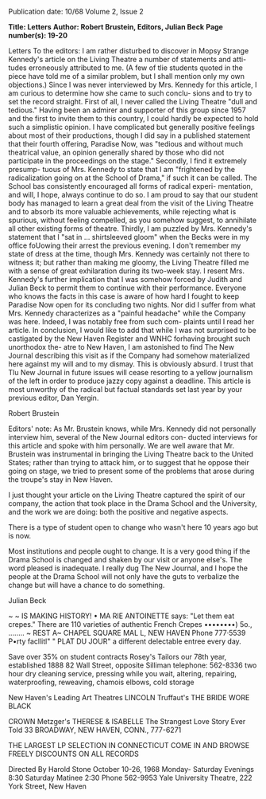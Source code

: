 Publication date: 10/68
Volume 2, Issue 2

**Title: Letters**
**Author: Robert Brustein, Editors, Julian Beck**
**Page number(s): 19-20**

Letters 
To the editors: 
I am rather disturbed to discover in Mopsy 
Strange Kennedy's article on the Living 
Theatre a number of statements and atti-
tudes erroneously attributed to me. (A 
few of tlie students quoted in the piece 
have told me of a similar problem, but I 
shall mention only my own objections.) 
Since I was never interviewed by Mrs. 
Kennedy for this article, I am curious to 
determine how she came to such conclu-
sions and to try to set the record straight. 
First of all, I never called the Living 
Theatre "dull and tedious." Having been 
an admirer and supporter of this group 
since 1957 and the first to invite them to 
this country, I could hardly be expected 
to hold such a simplistic opinion. I have 
complicated but generally positive feelings 
about most of their productions, though I 
did say in a published statement that their 
fourth offering, Paradise Now, was 
"tedious and without much theatrical 
value, an opinion generally shared by 
those who did not participate in the 
proceedings on the stage." 
Secondly, I find it extremely presump-
tuous of Mrs. Kennedy to state that I am 
"frightened by the radicalization going on 
at the School of Drama," if such it can be 
called. The School bas consistently 
encouraged all forms of radical experi-
mentation, and will, I hope, always 
continue to do so. I am proud to say that 
our student body has managed to learn a 
great deal from the visit of the Living 
Theatre and to absorb its more valuable 
achievements, while rejecting what is 
spurious, without feeling compelled, as 
you somehow suggest, to annihilate all 
other existing forms of theatre. Thirdly, 
I am puzzled by Mrs. Kennedy's statement 
that I "sat in ... shirtsleeved gloom" when 
the Becks were in my office foUowing 
their arrest the previous evening. I don't 
remember my state of dress at the time, 
though Mrs. Kennedy was certainly not 
there to witness it; but rather than making 
me gloomy, the Living Theatre filled me 
with a sense of great exhilaration during 
its two-week stay. I resent Mrs. Kennedy's 
further implication that I was somehow 
forced by Judith and Julian Beck to permit 
them to continue with their performance. 
Everyone who knows the facts in this case 
is aware of how hard I fought to keep 
Paradise Now open for its concluding two 
nights. Nor did I suffer from what Mrs. 
Kennedy characterizes as a "painful 
headache" while the Company was here. 
Indeed, I was notably free from such com-
plaints until I read her article. 
In conclusion, I would like to add that 
while I was not surprised to be castigated 
by the New Haven Register and WNHC 
forhaving brought such unorthodox the-
atre to New Haven, I am astonished to find 
The New Journal describing this visit as 
if the Company had somehow materialized 
here against my will and to my dismay. 
This is obviously absurd. I trust that Tlu 
New Journal in future issues will cease 
resorting to a yellow journalism of the left 
in order to produce jazzy copy against a 
deadline. This article is most unworthy of 
the radical but factual standards set last 
year by your previous editor, Dan Yergin. 

Robert Brustein 

Editors' note: 
As Mr. Brustein knows, while Mrs. 
Kennedy did not personally interview him, 
several of the New Journal editors con-
ducted interviews for this article and spoke 
with him personally. We are well aware 
that Mr. Brustein was instrumental in 
bringing the Living Theatre back to the 
United States; rather than trying to attack 
him, or to suggest that he oppose their 
going on stage, we tried to present some 
of the problems that arose during the 
troupe's stay in New Haven. 

I just thought your article on the Living 
Theatre captured the spirit of our 
company, the action that took place in the 
Drama School and the University, and the 
work we are doing: both the positive and 
negative aspects. 

There is a type of student open to 
change who wasn't here 10 years ago but 
is now. 

Most institutions and people ought to 
change. It is a very good thing if the Drama 
School is changed and shaken by our visit 
or anyone else's. The word pleased is 
inadequate. I really dug The New Journal, 
and I hope the people at the Drama School 
will not only have the guts to verbalize 
the change but will have a chance to do 
something. 

Julian Beck 



~ ~ 
IS MAKING HISTORY! • 
MA RIE ANTOINETTE says: 
"Let them eat crepes." 
There are 110 varieties of 
authentic French Crepes ••••••••) 
5o., ........ ~ 
REST A~ 
CHAPEL SQUARE MAL L, 
NEW HAVEN 
Phone 777·5539 
P•rty facllitl" 
" PLAT DU JOUR" a different delectable entree every day. 

Save over 35% on student contracts 
Rosey's Tailors 
our 78th year, established 1888 
82 Wall Street, opposite Silliman 
telephone: 562-8336 
two hour dry cleaning service, 
pressing while you wait, 
altering, repairing, waterproofing, 
reweaving, chamois elbows, cold storage

New Haven's Leading Art Theatres 
LINCOLN 
Truffaut's 
THE BRIDE WORE BLACK 

CROWN 
Metzger's 
THERESE & ISABELLE 
The Strangest Love Story 
Ever Told 
33 BROADWAY, NEW HAVEN, CONN., 777-6271 

THE LARGEST LP SELECTION 
IN CONNECTICUT 
COME IN AND BROWSE FREELY 
DISCOUNTS ON ALL RECORDS


Directed By 
Harold Stone 
October 10-26, 1968 
Monday- Saturday Evenings 8:30 
Saturday Matinee 2:30 
Phone 562-9953 
Yale University Theatre, 222 York Street, New Haven